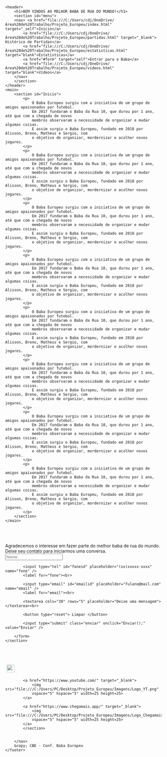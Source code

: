 <!DOCTYPE html>
<html lang="pt-br">
<head>
    <meta charset="UTF-8">
    <meta http-equiv="X-UA-Compatible" content="IE=edge">
    <meta name="viewport" content="width=device-width, initial-scale=1.0">
    <title>CBE - Conf. Baba Europeu</title>
    <link rel="stylesheet" href="style.css">
    <script src="scripts.js"> </script>
</head>
<body>
    

    <header> 
        <h1>BEM VINDOS AO MELHOR BABA DE RUA DO MUNDO!</h1>
        <section id="menu">
        <nav> <a href="file:///C:/Users/cdj/OneDrive/Área%20de%20Trabalho/Projeto_Europeu/index.html" target="_self">Inicio</a>
            <a href="file:///C:/Users/cdj/OneDrive/Área%20de%20Trabalho/Projeto_Europeu/partidas.html" target="_blank"> Histórico de Partidas</a>
            <a href="file:///C:/Users/cdj/OneDrive/Área%20de%20Trabalho/Projeto_Europeu/estatisticas.html" target="blank">Estatisticas</a>
            <a href="#form" target="self">Entrar para o Baba</a>
            <a href="file:///C:/Users/cdj/OneDrive/Área%20de%20Trabalho/Projeto_Europeu/videos.html" target="blank">Vídeos</a>
        </nav>
        </section> 
    </header>
    <main>
        <section id="Inicio">
            <p>
                O Baba Europeu surgiu com a iniciativa de um grupo de amigos apaixonados por futebol.
                Em 2017 fundaram o Baba da Rua 10, que durou por 1 ano, até que com a chegada de novos
                membros observaram a necessidade de organizar e mudar algumas coisas. 
                E assim surgiu o Baba Europeu, fundado em 2018 por Alisson, Breno, Matheus e Sergio, com 
                o objetivo de organizar, mordernizar e acolher novos jogares.
            </p>
            <p>
                O Baba Europeu surgiu com a iniciativa de um grupo de amigos apaixonados por futebol.
                Em 2017 fundaram o Baba da Rua 10, que durou por 1 ano, até que com a chegada de novos
                membros observaram a necessidade de organizar e mudar algumas coisas. 
                E assim surgiu o Baba Europeu, fundado em 2018 por Alisson, Breno, Matheus e Sergio, com 
                o objetivo de organizar, mordernizar e acolher novos jogares.
            </p>
            <p>
                O Baba Europeu surgiu com a iniciativa de um grupo de amigos apaixonados por futebol.
                Em 2017 fundaram o Baba da Rua 10, que durou por 1 ano, até que com a chegada de novos
                membros observaram a necessidade de organizar e mudar algumas coisas. 
                E assim surgiu o Baba Europeu, fundado em 2018 por Alisson, Breno, Matheus e Sergio, com 
                o objetivo de organizar, mordernizar e acolher novos jogares.
            </p>
            <p>
                O Baba Europeu surgiu com a iniciativa de um grupo de amigos apaixonados por futebol.
                Em 2017 fundaram o Baba da Rua 10, que durou por 1 ano, até que com a chegada de novos
                membros observaram a necessidade de organizar e mudar algumas coisas. 
                E assim surgiu o Baba Europeu, fundado em 2018 por Alisson, Breno, Matheus e Sergio, com 
                o objetivo de organizar, mordernizar e acolher novos jogares.
            </p>
            <p>
                O Baba Europeu surgiu com a iniciativa de um grupo de amigos apaixonados por futebol.
                Em 2017 fundaram o Baba da Rua 10, que durou por 1 ano, até que com a chegada de novos
                membros observaram a necessidade de organizar e mudar algumas coisas. 
                E assim surgiu o Baba Europeu, fundado em 2018 por Alisson, Breno, Matheus e Sergio, com 
                o objetivo de organizar, mordernizar e acolher novos jogares.
            </p>
            <p>
                O Baba Europeu surgiu com a iniciativa de um grupo de amigos apaixonados por futebol.
                Em 2017 fundaram o Baba da Rua 10, que durou por 1 ano, até que com a chegada de novos
                membros observaram a necessidade de organizar e mudar algumas coisas. 
                E assim surgiu o Baba Europeu, fundado em 2018 por Alisson, Breno, Matheus e Sergio, com 
                o objetivo de organizar, mordernizar e acolher novos jogares.
            </p>
            <p>
                O Baba Europeu surgiu com a iniciativa de um grupo de amigos apaixonados por futebol.
                Em 2017 fundaram o Baba da Rua 10, que durou por 1 ano, até que com a chegada de novos
                membros observaram a necessidade de organizar e mudar algumas coisas. 
                E assim surgiu o Baba Europeu, fundado em 2018 por Alisson, Breno, Matheus e Sergio, com 
                o objetivo de organizar, mordernizar e acolher novos jogares.
            </p>
            <p>
                O Baba Europeu surgiu com a iniciativa de um grupo de amigos apaixonados por futebol.
                Em 2017 fundaram o Baba da Rua 10, que durou por 1 ano, até que com a chegada de novos
                membros observaram a necessidade de organizar e mudar algumas coisas. 
                E assim surgiu o Baba Europeu, fundado em 2018 por Alisson, Breno, Matheus e Sergio, com 
                o objetivo de organizar, mordernizar e acolher novos jogares.
            </p>
        </section>
    </main>
<br>
<br>
<br>
    <section id="form">
        Agradecemos o interesse em fazer parte do melhor baba de rua do mundo.
        Deixe seu contato para iniciarmos uma conversa.
        <form name="novo_membro" method="post">
            <input type="text" id="nomeid" placeholder="Nome" required="required" name="nome" />
            <label for="nome"><br>

            <input type="tel" id="foneid" placeholder="(xx)xxxxx-xxxx" name="fone" />
            <label for="fone"><br>
    
            <input type="email" id="emailid" placeholder="fulano@mail.com" name="email" />
            <label for="email"><br>
    
            <textarea cols="30" rows="5" placeholder="Deixe uma mensagem"></textarea><br>
            
            <button type="reset"> Limpar </button>
    
            <input type="submit" class="enviar" onclick="Enviar();" value="Enviar" />
    
        </form>
    </section>

<br>
<br>
<br>
    <footer id="footer">
        <nav>
            <section class="redes_sociais">
            <a href="https://instagram.com/babaeuropeu" target="_blank"> 
                <img src="ffile:///C:/Users/cdj/OneDrive/Área%20de%20Trabalho/Projeto_Europeu/Imagens/Logo_IG.png"
                vspace="5" hspace="5" width=25 height=25>
            </a>
                       
            <a href="https://www.youtube.com/" target="_blank"> 
                <img src="file:///C:/Users/PC/Desktop/Projeto_Europeu/Imagens/Logo_YT.png"
                vspace="5" hspace="5" width=25 height=25>
            </a>
            
            <a href="https://www.chegamais.app/" target="_blank">
                <img src="file:///C:/Users/PC/Desktop/Projeto_Europeu/Imagens/Logo_Chegamais.png"
                vspace="5" hspace="5" width=25 height=25>
            </a>
            </section>


        </nav>
        &copy; CBE - Conf. Baba Europeu
    </footer>
</body>
</html>